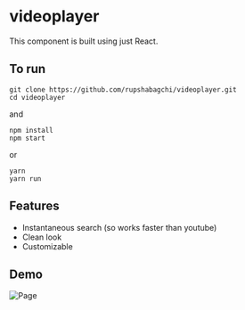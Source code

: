 # videoplayer

This component is built using just React. 

## To run

```
git clone https://github.com/rupshabagchi/videoplayer.git
cd videoplayer
``` 

and 

```
npm install
npm start
```
or

```
yarn
yarn run
```


## Features

* Instantaneous search (so works faster than youtube)
* Clean look
* Customizable

## Demo

![Page](https://github.com/rupshabagchi/videoplayer/blob/master/demo.png)


